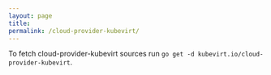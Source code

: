 ```yaml
---
layout: page
title:
permalink: /cloud-provider-kubevirt/
---
```


To fetch cloud-provider-kubevirt sources run `go get -d kubevirt.io/cloud-provider-kubevirt`.
